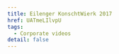 ```yaml
---
title: Eilenger KonschtWierk 2017
href: UATmeLIlvpU
tags:
  - Corporate videos
detail: false
---
```

